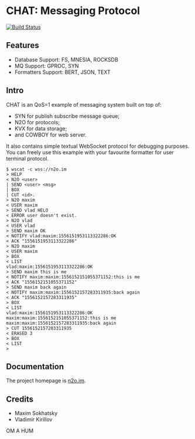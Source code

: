 CHAT: Messaging Protocol
========================
[![Build Status](https://travis-ci.org/synrc/chat.svg?branch=master)](https://travis-ci.org/synrc/chat)

Features
--------

* Database Support: FS, MNESIA, ROCKSDB
* MQ Support: GPROC, SYN
* Formatters Support: BERT, JSON, TEXT

Intro
-----

CHAT is an QoS=1 example of messaging system built on top of:

* SYN for publish subscribe message queue;
* N2O for protocols;
* KVX for data storage;
* and COWBOY for web server.

It also contains simple textual WebSocket protocol for debugging purposes.
You can freely use this example with your favourite formatter for user terminal protocol.

```shell
$ wscat -c wss://n2o.im
> HELP
< N2O <user>
| SEND <user> <msg>
| BOX
| CUT <id>.
> N2O maxim
< USER maxim
> SEND vlad HELO
< ERROR user doesn't exist.
> N2O vlad
< USER vlad
> SEND maxim OK
< NOTIFY vlad:maxim:1556151953113322286:OK
< ACK "1556151953113322286"
> N2O maxim
< USER maxim
> BOX
< LIST
vlad:maxim:1556151953113322286:OK
> SEND maxim this is me
< NOTIFY maxim:maxim:1556152151055371152:this is me
< ACK "1556152151055371152"
> SEND maxim back again
< NOTIFY maxim:maxim:1556152157283311935:back again
< ACK "1556152157283311935"
> BOX
< LIST
vlad:maxim:1556151953113322286:OK
maxim:maxim:1556152151055371152:this is me
maxim:maxim:1556152157283311935:back again
> CUT 1556152157283311935
< ERASED 3
> BOX
< LIST
>
```

Documentation
-------------

The project homepage is <a href="https://n2o.im">n2o.im</a>.

Credits
-------

* Maxim Sokhatsky
* Vladimir Kirillov

OM A HUM
